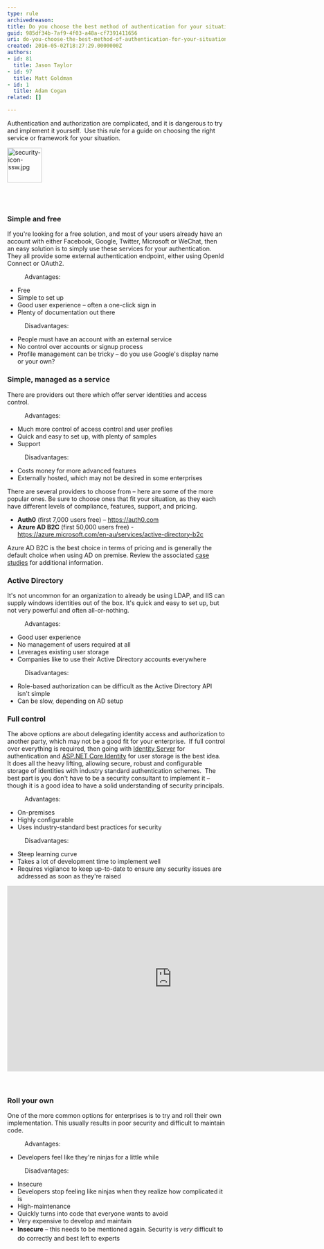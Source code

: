 ```yaml
---
type: rule
archivedreason: 
title: Do you choose the best method of authentication for your situation?
guid: 985df34b-7af9-4f03-a48a-cf7391411656
uri: do-you-choose-the-best-method-of-authentication-for-your-situation
created: 2016-05-02T18:27:29.0000000Z
authors:
- id: 81
  title: Jason Taylor
- id: 97
  title: Matt Goldman
- id: 1
  title: Adam Cogan
related: []

---
```



<p>Authentication and authorization are complicated, and it is dangerous to try and implement it yourself.&#160; Use this rule for a guide on choosing the right service or framework for your situation.​​<br></p><dl class="image"><dt>​<img src="/PublishingImages/security-icon-ssw.jpg" alt="security-icon-ssw.jpg" style="width&#58;80px;height&#58;80px;" />​<br></dt></dl>
<br><excerpt class='endintro'></excerpt><br>
<h3>Simple and free</h3><p>If you're looking for a free solution, and most of your users already have an account with either Facebook, Google, Twitter,&#160;Microsoft or WeChat, then an easy solution is to simply use these services for your authentication. ​They all provide some external authentication endpoint, either using OpenId Connect or OAuth2.</p><dd class="ssw15-rteElement-FigureGood">
   Advantages​​&#58;<br></dd><ul><li>Free</li><li>Simple to set up</li><li>Good user experience – often a one-click sign in</li><li>Plenty of documentation out there</li></ul><dd class="ssw15-rteElement-FigureBad">
   Disadvantages​​&#58;<br></dd><ul><li>People must have an account with an external service</li><li>No control over accounts or signup process</li><li>Profile management can be​ tricky – do you use Google's display name or your own?</li></ul><h3>Simple, managed as a service</h3><p>There are providers out there which offer server identities and access control.</p><dd class="ssw15-rteElement-FigureGood">
   Advantages​​​&#58;<br></dd><ul><li>Much more control of access control and user profiles</li><li>Quick and easy to set up, with plenty of samples</li><li>Support</li></ul><dd class="ssw15-rteElement-FigureBad">
   Disadvantages​&#58;<br></dd><ul><li>Costs money for more advanced features</li><li>Externally hosted, which may not be desired in some enterprises</li></ul><p>There are several providers to choose from – here are some of the more popular ones. Be sure to choose ones that fit your situation, as they each have different levels of compliance, features, support, and pricing.</p><ul><li><b>Auth0</b> (first 7,000 users free) – <a href="https&#58;//auth0.com/">https&#58;//auth0.com​</a><br></li><li><b>Azure AD B2C</b><b></b> (first 50,000 users free) - <a href="https&#58;//azure.microsoft.com/en-au/services/active-directory-b2c/">https&#58;//azure.microsoft.com/en-au/services/active-directory-b2c​</a><br></li></ul><div>Azure AD B2C is the best choice in terms of pricing and is generally the default choice when using AD on premise. Review the associated <a href="https&#58;//azure.microsoft.com/en-au/case-studies/?term=B2C">case studies</a> for additional information.​<br></div><h3>Active Directory</h3><p>It's not uncommon for an organization to already be using LDAP, and IIS can supply windows identities out of the box. It's quick and easy to set up, but not very powerful and often all-or-nothing.</p><dd class="ssw15-rteElement-FigureGood">
   Advantages​&#58;<br></dd><ul><li>Good user experience</li><li>No management of users required at all</li><li>Leverages existing user storage</li><li>Companies like to use their Active Directory accounts everywhere</li></ul><dd class="ssw15-rteElement-FigureBad">
   Disadvantages​&#58;<br></dd><ul><li>Role-based authorization can be difficult as the Active Directory API isn't simple&#160;</li><li>Can be slow, depending on AD setup</li></ul><h3 class="ssw15-rteElement-H3">Full control</h3><p>The above options are about delegating identity access and authorization to another party, which may not be a good fit for your enterprise.&#160; If full control over everything is required, then going with <a href="https&#58;//github.com/IdentityServer/IdentityServer3">Identity Server</a>&#160;for authentication and&#160;<a href="https&#58;//docs.microsoft.com/en-us/aspnet/core/security/authentication/identity?view=aspnetcore-3.0&amp;tabs=visual-studio">ASP.NET Core Identity​</a>&#160;for user storage is the best idea.&#160; It does all the heavy lifting, allowing secure, robust and configurable storage of identities with industry standard authentication schemes.&#160; The best part is you don't have to be a security consultant to implement it – though it is a good idea to have a solid understanding of security principals.</p><dd class="ssw15-rteElement-FigureGood">
   Advantages​&#58;<br></dd><ul><li>On-premises</li><li>Highly configurable</li><li>Uses industry-standard best practices for security</li></ul><dd class="ssw15-rteElement-FigureBad">
   Disadvantages​​&#58;<br></dd><ul><li>Steep learning curve</li><li>Takes a lot of development time to implement well</li><li>Requires vigilance to keep up-to-date to ensure any security issues are addressed as soon as they're raised<br></li></ul><div><div class="ms-rtestate-read ms-rte-embedcode ms-rte-embedil ms-rtestate-notify">
      <iframe width="760" height="428" src="https&#58;//www.youtube.com/embed/5OUQZAvxZuA?ecver=1" frameborder="0"></iframe>&#160;</div>
   <br>
</div><h3>Roll your own</h3><p>One of the more common options for enterprises is to try and roll their own implementation.&#160;This usually results in poor security and difficult to maintain code.</p><dd class="ssw15-rteElement-FigureGood">
   Advantages​​&#58;<br></dd><ul><li>Developers feel like they're ninjas for a little while</li></ul><dd class="ssw15-rteElement-FigureBad">
   ​​Disadvantages&#58;<br></dd><ul><li>Insecure&#160;</li><li>Developers stop feeling like ninjas when they realize how complicated it is</li><li>High-maintenance&#160;</li><li>Quickly turns into code that everyone wants to avoid</li><li>Very expensive to develop and maintain</li><li><strong>Insecure</strong> – this needs to be mentioned again. Security is <em style="line-height&#58;1.6;">very</em> difficult to do correctly and best left to experts<br></li></ul>


